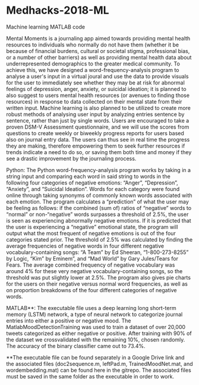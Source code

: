 # Medhacks-2018-ML
Machine learning MATLAB code

Mental Moments is a journaling app aimed towards providing mental health resources to individuals who normally do not have them (whether it be because of financial burdens, cultural or societal stigma, professional bias, or a number of other barriers) as well as providing mental health data about underrepresented demographics to the greater medical community. To achieve this, we have designed a word-frequency-analysis program to analyse a user's input in a virtual joural and use the data to provide visuals for the user to immediately see whether they may be at risk for abnormal feelings of depression, anger, anxiety, or suicidal ideation; it is planned to also suggest to users mental health resources (or avenues to finding those resources) in response to data collected on their mental state from their written input. Machine learning is also planned to be utilized to create more robust methods of analysing user input by analyzing entries sentence by sentence, rather than just by single words. Users are encouraged to take a proven DSM-V Assessment questionnaire, and we will use the scores from questions to create weekly or biweekly progress reports for users based also on journal entry data. The users can thus see in real time the progress they are making, therefore empowering them to seek further resources if trends indicate a need to do so, or saving them both time and money if they see a drastic improvement by the journaling process. 

Python:
The Python word-frequency-analysis program works by taking in a string input and comparing each word in said string to words in the following four categories of negative emotions: “Anger”, “Depression”, “Anxiety”, and “Suicidal Ideation”. Words for each category were found online through taking synonyms of commonly known words associated with each emotion. The program calculates a “prediction” of what the user may be feeling as follows: if the combined (sum of) ratios of “negative” words to “normal” or non-“negative” words surpasses a threshold of 2.5%, the user is seen as experiencing abnormally negative emotions. If it is predicted that the user is experiencing a “negative” emotional state, the program will output what the most frequent of negative emotions is out of the four categories stated prior. The threshold of 2.5% was calculated by finding the average frequencies of negative words in four different negative vocabulary-containing songs: “A Team” by Ed Sheeran, “1-800-273-8255” by Logic, “Kim” by Eminem”, and “Mad World” by Gary Jules/Tears for Fears. The average combined frequency of negative vocabulary was around 4% for these very negative vocabulary-containing songs, so the threshold was put slightly lower at 2.5%. The program also gives pie charts for the users on their negative versus normal word frequencies, as well as on proportion breakdowns of the four different categories of negative words.  


MATLAB**:
The executable file uses a deep learning long short-term memory (LSTM) network, a type of neural network to categorize journal entries into either a positive or negative mood. The MatlabMoodDetectionTraining was used to train a dataset of over 20,000 tweets categorized as either negative or positive. After training with 90% of the dataset we crossvalidated with the remaining 10%, chosen randomly. The accuracy of the binary classifier came out to 73.4%.


**The executable file can be found separately in a Google Drive link and the associated files (doc2sequence.m, leftPad.m, TrainedMoodNet.mat, and wordembedding.mat) can be found here in the gitrepo. The associated files must be saved in the same folder as the executable in order to work.
